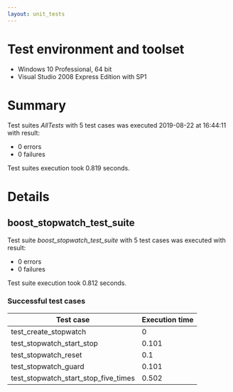 ```yaml
---
layout: unit_tests
---
```


# Test environment and toolset 

* Windows 10 Professional, 64 bit
* Visual Studio 2008 Express Edition with SP1

# Summary

Test suites *AllTests* with 5 test cases was executed 2019-08-22 at 16:44:11 with result:

* 0 errors
* 0 failures

Test suites execution took 0.819 seconds.

# Details

## boost_stopwatch_test_suite

Test suite *boost_stopwatch_test_suite* with 5 test cases was executed with result:

* 0 errors
* 0 failures

Test suite execution took 0.812 seconds.

### Successful test cases

Test case|Execution time
-|-
test_create_stopwatch | 0
test_stopwatch_start_stop | 0.101
test_stopwatch_reset | 0.1
test_stopwatch_guard | 0.101
test_stopwatch_start_stop_five_times | 0.502
